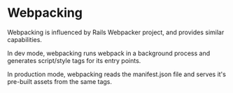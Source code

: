 # Webpacking

Webpacking is influenced by Rails Webpacker project, and provides similar
capabilities.

In dev mode, webpacking runs webpack in a background process and
generates script/style tags for its entry points.

In production mode, webpacking reads the manifest.json file and serves
it's pre-built assets from the same tags.
